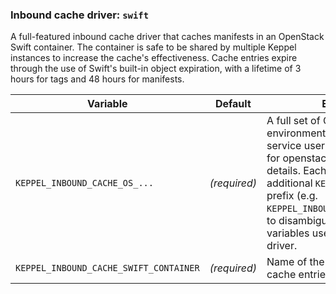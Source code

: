 ### Inbound cache driver: `swift`

A full-featured inbound cache driver that caches manifests in an OpenStack Swift container. The container is safe to be
shared by multiple Keppel instances to increase the cache's effectiveness. Cache entries expire through the use of
Swift's built-in object expiration, with a lifetime of 3 hours for tags and 48 hours for manifests.

| Variable | Default | Explanation |
| -------- | ------- | ----------- |
| `KEPPEL_INBOUND_CACHE_OS_...` | *(required)* | A full set of OpenStack auth environment variables for Keppel's service user. See [documentation for openstackclient][os-env] for details. Each variable name gets an additional `KEPPEL_INBOUND_CACHE_` prefix (e.g. `KEPPEL_INBOUND_CACHE_OS_AUTH_URL`) to disambiguate from the `OS_...` variables used by the `keystone` auth driver. |
| `KEPPEL_INBOUND_CACHE_SWIFT_CONTAINER` | *(required)* | Name of the Swift container where cache entries are stored. |
